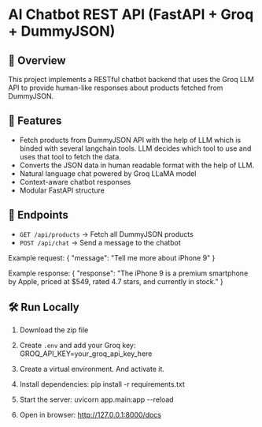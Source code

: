 # AI Chatbot REST API (FastAPI + Groq + DummyJSON)

## 📌 Overview
This project implements a RESTful chatbot backend that uses the Groq LLM API to provide human-like responses about products fetched from DummyJSON.

## 🚀 Features
- Fetch products from DummyJSON API with the help of LLM which is binded with several langchain tools. LLM decides which tool to use and uses that tool to fetch the data.
- Converts the JSON data in human readable format with the help of LLM.
- Natural language chat powered by Groq LLaMA model
- Context-aware chatbot responses
- Modular FastAPI structure

## 🧩 Endpoints
- `GET /api/products` → Fetch all DummyJSON products
- `POST /api/chat` → Send a message to the chatbot

Example request:
{
  "message": "Tell me more about iPhone 9"
}

Example response:
{
  "response": "The iPhone 9 is a premium smartphone by Apple, priced at $549, rated 4.7 stars, and currently in stock."
}

## 🛠️ Run Locally
1. Download the zip file

2. Create `.env` and add your Groq key:
   GROQ_API_KEY=your_groq_api_key_here

3. Create a virtual environment. And activate it.

4. Install dependencies:
   pip install -r requirements.txt

5. Start the server:
   uvicorn app.main:app --reload

6. Open in browser:
   http://127.0.0.1:8000/docs
